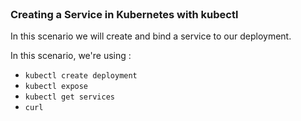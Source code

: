 
<br>

### Creating a Service in Kubernetes with kubectl

In this scenario we will create and bind a service to our deployment.

In this scenario, we're using :
* `kubectl create deployment`
* `kubectl expose`
* `kubectl get services`
* `curl`